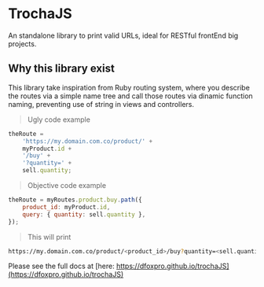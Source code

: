 # TrochaJS

An standalone library to print valid URLs, ideal for RESTful frontEnd big projects.

## Why this library exist

This library take inspiration from Ruby routing system, where you describe the routes via a simple name tree and call those routes via dinamic function naming, preventing use of string in views and controllers.

> Ugly code example

```javascript
theRoute =
	'https://my.domain.com.co/product/' +
	myProduct.id +
	'/buy' +
	'?quantity=' +
	sell.quantity;
```

> Objective code example

```javascript
theRoute = myRoutes.product.buy.path({
	product_id: myProduct.id,
	query: { quantity: sell.quantity },
});
```

> This will print

```bash
https://my.domain.com.co/product/<product_id>/buy?quantity=<sell.quantity>
```

Please see the full docs at [here: https://dfoxpro.github.io/trochaJS](https://dfoxpro.github.io/trochaJS)

